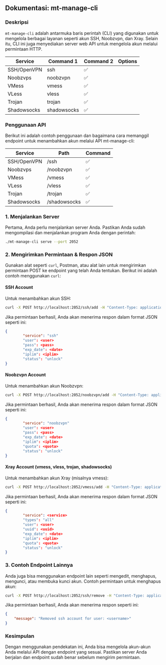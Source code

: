 ## Dokumentasi: mt-manage-cli

### Deskripsi
`mt-manage-cli` adalah antarmuka baris perintah (CLI) yang digunakan untuk mengelola berbagai layanan seperti akun SSH, Noobzvpn, dan Xray. Selain itu, CLI ini juga menyediakan server web API untuk mengelola akun melalui permintaan HTTP.

|Service|Command 1|Command 2|Options|
|--|--|--|--|
|SSH/OpenVPN|ssh|✅||
|Noobzvps|noobzvpn|✅||
|VMess|vmess|✅||
|VLess|vless|✅||
|Trojan|trojan|✅||
|Shadowsocks|shadowsocks|✅||

### Penggunaan API
Berikut ini adalah contoh penggunaan dan bagaimana cara memanggil endpoint untuk menambahkan akun melalui API mt-manage-cli:

|Service|Path|Command|
|--|--|--|
|SSH/OpenVPN|/ssh|✅|
|Noobzvps|/noobzvpn|✅||
|VMess|/vmess|✅|
|VLess|/vless|✅|
|Trojan|/trojan|✅|
|Shadowsocks|/shadowsocks|✅|

### 1. Menjalankan Server
Pertama, Anda perlu menjalankan server Anda. Pastikan Anda sudah mengompilasi dan menjalankan program Anda dengan perintah:
```bash
./mt-manage-cli serve --port 2052
```

### 2. Mengirimkan Permintaan & Respon JSON
Gunakan alat seperti `curl`, Postman, atau alat lain untuk mengirimkan permintaan POST ke endpoint yang telah Anda tentukan. Berikut ini adalah contoh menggunakan `curl`:

#### SSH Account
Untuk menambahkan akun SSH:
```bash
curl -X POST http://localhost:2052/ssh/add -H "Content-Type: application/json" -d '{ "user": "username", "pass": "password", "exp": "360", "device": "999" }'
```

Jika permintaan berhasil, Anda akan menerima respon dalam format JSON seperti ini:
```json
{
        "service": "ssh"
        "user": <user>
        "pass": <pass>
        "exp_date": <date>
        "iplim": <iplim>
        "status": "unlock"
}
```

#### Noobzvpn Account
Untuk menambahkan akun Noobzvpn:
```bash
curl -X POST http://localhost:2052/noobzvpn/add -H "Content-Type: application/json" -d '{ "user": "username", "pass": "password", "exp": "360", "device": "999", "bandwidth": "9999" }'
```

Jika permintaan berhasil, Anda akan menerima respon dalam format JSON seperti ini:
```json
{
        "service": "noobzvpn"
        "user": <user>
        "pass": <pass>
        "exp_date": <date>
        "iplim": <iplim>
        "quota": <quota>
        "status": "unlock"
}
```

#### Xray Account (vmess, vless, trojan, shadowsocks)
Untuk menambahkan akun Xray (misalnya vmess):
```bash
curl -X POST http://localhost:2052/vmess/add -H "Content-Type: application/json" -d '{ "types": "all", "user": "username", "uuid": "random", "exp": "360", "device": "999", "bandwidth": "9999" }'
```

Jika permintaan berhasil, Anda akan menerima respon dalam format JSON seperti ini:
```json
{
        "service": <service>
        "types": "all"
        "user": <user>
        "uuid": <uuid>
        "exp_date": <date>
        "iplim": <iplim>
        "quota": <quota>
        "status": "unlock"
}
```

### 3. Contoh Endpoint Lainnya
Anda juga bisa menggunakan endpoint lain seperti mengedit, menghapus, mengunci, atau membuka kunci akun. Contoh permintaan untuk menghapus akun:
```bash
curl -X POST http://localhost:2052/ssh/remove -H "Content-Type: application/json" -d '{ "user": "username" }'
```

Jika permintaan berhasil, Anda akan menerima respon seperti ini:
```json
{
    "message": "Removed ssh account for user: <username>"
}
```

### Kesimpulan
Dengan menggunakan pendekatan ini, Anda bisa mengelola akun-akun Anda melalui API dengan endpoint yang sesuai. Pastikan server Anda berjalan dan endpoint sudah benar sebelum mengirim permintaan.
